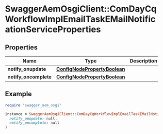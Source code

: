 # SwaggerAemOsgiClient::ComDayCqWorkflowImplEmailTaskEMailNotificationServiceProperties

## Properties

| Name | Type | Description | Notes |
| ---- | ---- | ----------- | ----- |
| **notify_onupdate** | [**ConfigNodePropertyBoolean**](ConfigNodePropertyBoolean.md) |  | [optional] |
| **notify_oncomplete** | [**ConfigNodePropertyBoolean**](ConfigNodePropertyBoolean.md) |  | [optional] |

## Example

```ruby
require 'swagger_aem_osgi'

instance = SwaggerAemOsgiClient::ComDayCqWorkflowImplEmailTaskEMailNotificationServiceProperties.new(
  notify_onupdate: null,
  notify_oncomplete: null
)
```

